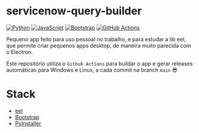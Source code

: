 # servicenow-query-builder

[![Python](https://img.shields.io/badge/python-%2314354C.svg?style=flat&logo=python&logoColor=white)](https://www.python.org/)
[![JavaScript](https://img.shields.io/badge/javascript-%23323330.svg?style=flat&logo=javascript&logoColor=%23F7DF1E)](https://www.javascript.com/)
[![Bootstrap](https://img.shields.io/badge/bootstrap-%23563D7C.svg?style=flat&logo=bootstrap&logoColor=white)](https://bootstrap-vue.org/)
[![GitHub Actions](https://img.shields.io/badge/githubactions-%232671E5.svg?style=flat&logo=githubactions&logoColor=white)](https://docs.github.com/en/actions)

Pequeno app feito para uso pessoal no trabalho, e para estudar a lib eel, que permite criar pequenos apps desktop, de maneira muito parecida com o Electron.

Este repositório utiliza o `Github Actions` para buildar o app e gerar releases automáticas para Windows e Linux, a cada commit na branch `main` 😎

# Stack
- [eel](https://github.com/ChrisKnott/Eel)
- [Bootstrap](https://getbootstrap.com/)
- [PyInstaller](https://www.pyinstaller.org/)
